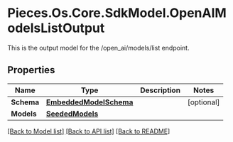 # Pieces.Os.Core.SdkModel.OpenAIModelsListOutput
This is the output model for the /open_ai/models/list endpoint.

## Properties

Name | Type | Description | Notes
------------ | ------------- | ------------- | -------------
**Schema** | [**EmbeddedModelSchema**](EmbeddedModelSchema.md) |  | [optional] 
**Models** | [**SeededModels**](SeededModels.md) |  | 

[[Back to Model list]](../README.md#documentation-for-models) [[Back to API list]](../README.md#documentation-for-api-endpoints) [[Back to README]](../README.md)

